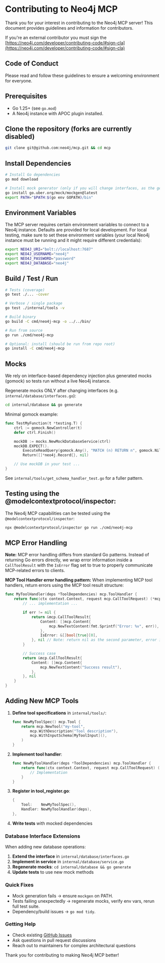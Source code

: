 # Contributing to Neo4j MCP

Thank you for your interest in contributing to the Neo4j MCP server! This document provides guidelines and information for contributors.

If you're an external contributor you must sign the [https://neo4j.com/developer/contributing-code/#sign-cla](https://neo4j.com/developer/contributing-code/#sign-cla)

## Code of Conduct

Please read and follow these guidelines to ensure a welcoming environment for everyone.

## Prerequisites

- Go 1.25+ (see `go.mod`)
- A Neo4j instance with APOC plugin installed.

## Clone the repository (forks are currently disabled)

```bash
git clone git@github.com:neo4j/mcp.git && cd mcp
```

## Install Dependencies

```bash
# Install Go dependencies
go mod download

# Install mock generator (only if you will change interfaces, as the generated mocks depend on the interface definitions)
go install go.uber.org/mock/mockgen@latest
export PATH="$PATH:$(go env GOPATH)/bin"
```

## Environment Variables

The MCP server requires certain environment variables to connect to a Neo4j instance.
Defaults are provided for local development.
For local testing, make sure to set these environment variables (your local Neo4j instance must be running and it might require different credentials):

```bash
export NEO4J_URI="bolt://localhost:7687"
export NEO4J_USERNAME="neo4j"
export NEO4J_PASSWORD="password"
export NEO4J_DATABASE="neo4j"
```

## Build / Test / Run

```bash
# Tests (coverage)
go test ./... -cover

# Verbose / single package
go test ./internal/tools -v

# Build binary
go build -C cmd/neo4j-mcp -o ../../bin/

# Run from source
go run ./cmd/neo4j-mcp

# Optional: install (should be run from repo root)
go install -C cmd/neo4j-mcp
```

## Mocks

We rely on interface-based dependency injection plus generated mocks (gomock) so tests run without a live Neo4j instance.

Regenerate mocks ONLY after changing interfaces (e.g. `internal/database/interfaces.go`):

```bash
cd internal/database && go generate
```

Minimal gomock example:

```go
func TestMyFunction(t *testing.T) {
    ctrl := gomock.NewController(t)
    defer ctrl.Finish()

    mockDB := mocks.NewMockDatabaseService(ctrl)
    mockDB.EXPECT().
        ExecuteReadQuery(gomock.Any(), "MATCH (n) RETURN n", gomock.Nil(), "neo4j").
        Return([]*neo4j.Record{}, nil)

    // Use mockDB in your test ...
}
```

See `internal/tools/get_schema_handler_test.go` for a fuller pattern.

## Testing using the @modelcontextprotocol/inspector:

The Neo4j MCP capabilities can be tested using the `@modelcontextprotocol/inspector`:

```bash
npx @modelcontextprotocol/inspector go run ./cmd/neo4j-mcp
```

## MCP Error Handling

**Note:** MCP error handling differs from standard Go patterns. Instead of returning Go errors directly, we wrap error information inside a `CallToolResult` with the `IsError` flag set to true to properly communicate MCP-related errors to clients.

**MCP Tool Handler error handling pattern:**
When implementing MCP tool handlers, return errors using the MCP tool result structure:

```go
func MyToolHandler(deps *ToolDependencies) mcp.ToolHandler {
    return func(ctx context.Context, request mcp.CallToolRequest) (*mcp.CallToolResult, error) {
        // ... implementation ...

        if err != nil {
            return &mcp.CallToolResult{
                Content: []mcp.Content{
                    mcp.NewTextContent(fmt.Sprintf("Error: %v", err)),
                },
                IsError: &[]bool{true}[0],
            }, nil // Note: return nil as the second parameter, error info is in the result
        }

        // Success case
        return &mcp.CallToolResult{
            Content: []mcp.Content{
                mcp.NewTextContent("Success result"),
            },
        }, nil
    }
}
```

## Adding New MCP Tools

1. **Define tool specifications** in `internal/tools/`:

   ```go
   func NewMyToolSpec() mcp.Tool {
       return mcp.NewTool("my-tool",
           mcp.WithDescription("Tool description"),
           mcp.WithInputSchema[MyToolInput](),
       )
   }
   ```

2. **Implement tool handler**:

   ```go
   func NewMyToolHandler(deps *ToolDependencies) mcp.ToolHandler {
       return func(ctx context.Context, request mcp.CallToolRequest) (*mcp.CallToolResult, error) {
           // Implementation
       }
   }
   ```

3. **Register in tool_register.go**:

   ```go
   {
       Tool:    NewMyToolSpec(),
       Handler: NewMyToolHandler(deps),
   },
   ```

4. **Write tests** with mocked dependencies

### Database Interface Extensions

When adding new database operations:

1. **Extend the interface** in `internal/database/interfaces.go`
2. **Implement in service** in `internal/database/service.go`
3. **Regenerate mocks**: `cd internal/database && go generate`
4. **Update tests** to use new mock methods

### Quick Fixes

- Mock generation fails → ensure `mockgen` on PATH.
- Tests failing unexpectedly → regenerate mocks, verify env vars, rerun full test suite.
- Dependency/build issues → `go mod tidy`.

### Getting Help

- Check existing [GitHub Issues](https://github.com/neo4j/mcp/issues)
- Ask questions in pull request discussions
- Reach out to maintainers for complex architectural questions

Thank you for contributing to making Neo4j MCP better!
